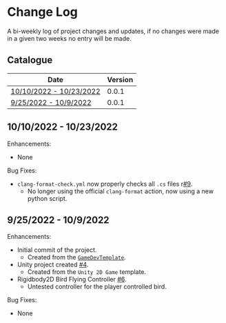 # Change Log

A bi-weekly log of project changes and updates, if no changes were made in a given two weeks no entry will be made.

## Catalogue

| Date | Version |
| - | - |
| [10/10/2022 - 10/23/2022](#10102022---10232022) | 0.0.1 |
| [9/25/2022 - 10/9/2022](#9252022---1092022) | 0.0.1 |

## 10/10/2022 - 10/23/2022

Enhancements:

- None

Bug Fixes:

- `clang-format-check.yml` now properly checks all `.cs` files r[#9](https://github.com/TigardHighGDC/GameDevTemplate/pull/9).
  - No longer using the official `clang-format` action, now using a new python script.

## 9/25/2022 - 10/9/2022

Enhancements:

- Initial commit of the project.
  - Created from the [`GameDevTemplate`](https://github.com/TigardHighGDC/GameDevTemplate).
- Unity project created [#4](https://github.com/TigardHighGDC/FlappyBird/pull/4).
  - Created from the `Unity 2D Game` template.
- Rigidbody2D Bird Flying Controller [#6](https://github.com/TigardHighGDC/FlappyBird/pull/6).
  - Untested controller for the player controlled bird.

Bug Fixes:

- None
